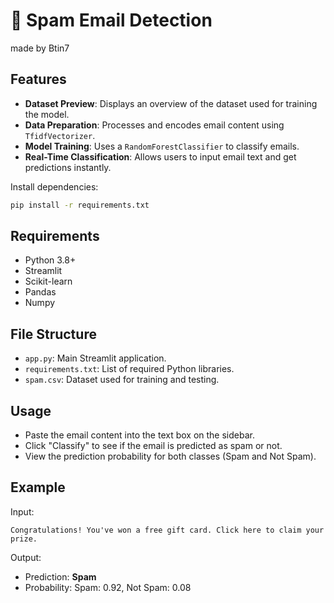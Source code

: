 # 📧 Spam Email Detection
made by Btin7

## Features
- **Dataset Preview**: Displays an overview of the dataset used for training the model.
- **Data Preparation**: Processes and encodes email content using `TfidfVectorizer`.
- **Model Training**: Uses a `RandomForestClassifier` to classify emails.
- **Real-Time Classification**: Allows users to input email text and get predictions instantly.


Install dependencies:
   ```bash
   pip install -r requirements.txt
   ```
## Requirements
- Python 3.8+
- Streamlit
- Scikit-learn
- Pandas
- Numpy

## File Structure
- `app.py`: Main Streamlit application.
- `requirements.txt`: List of required Python libraries.
- `spam.csv`: Dataset used for training and testing.

## Usage
- Paste the email content into the text box on the sidebar.
- Click "Classify" to see if the email is predicted as spam or not.
- View the prediction probability for both classes (Spam and Not Spam).

## Example
Input:
```
Congratulations! You've won a free gift card. Click here to claim your prize.
```
Output:
- Prediction: **Spam**
- Probability: Spam: 0.92, Not Spam: 0.08



